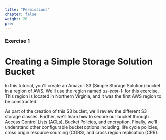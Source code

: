```yaml
---
title: "Permissions"
chapter: false
weight: 20
pre:
---
```


### Exercise 1

# Creating a Simple Storage Solution Bucket
In this tutorial, you'll create an Amazon S3 (Simple Storage Solution) bucket in a region of AWS.
We'll use the region named _us-east-1:_  for this exercise.  This region is located in Northern Virginia, and it was
the first AWS region to be constructed. 

As part of the creation of this S3 bucket, we'll review the different S3 storage classes. Further, we'll learn how to secure our bucket
through Access Control Lists (ACLs), Bucket Policies, and encryption.  Finally, we'll understand other configurable bucket options including:  life cycle policies, cross origin resource sourcing (CORS), and cross region replication (CRR).
